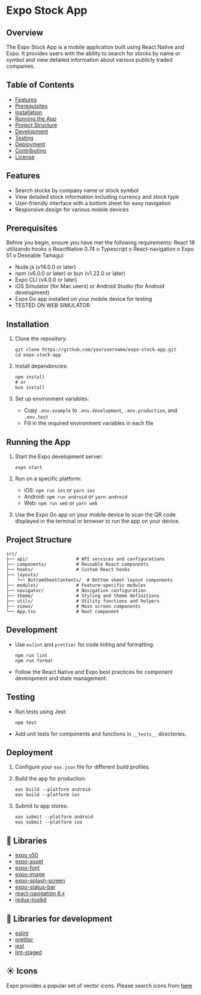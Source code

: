 # Expo Stock App

## Overview

The Expo Stock App is a mobile application built using React Native and Expo. It provides users with the ability to search for stocks by name or symbol and view detailed information about various publicly traded companies.

## Table of Contents

- [Features](#features)
- [Prerequisites](#prerequisites)
- [Installation](#installation)
- [Running the App](#running-the-app)
- [Project Structure](#project-structure)
- [Development](#development)
- [Testing](#testing)
- [Deployment](#deployment)
- [Contributing](#contributing)
- [License](#license)

## Features

- Search stocks by company name or stock symbol
- View detailed stock information including currency and stock type
- User-friendly interface with a bottom sheet for easy navigation
- Responsive design for various mobile devices

## Prerequisites

Before you begin, ensure you have met the following requirements:
React 18 utilizando hooks
o ReactNative 0.74
o Typescript
o React-navigation
o Expo 51
o Deseable Tamagui
- Node.js (v14.0.0 or later)
- npm (v6.0.0 or later) or bun (v1.22.0 or later)
- Expo CLI (v4.0.0 or later)
- iOS Simulator (for Mac users) or Android Studio (for Android development)
- Expo Go app installed on your mobile device for testing
- TESTED ON WEB SIMULATOR 

## Installation

1. Clone the repository:
   ```
   git clone https://github.com/yourusername/expo-stock-app.git
   cd expo-stock-app
   ```

2. Install dependencies:
   ```
   npm install
   # or
   bun install
   ```

3. Set up environment variables:
   - Copy `.env.example` to `.env.development`, `.env.production`, and `.env.test`
   - Fill in the required environment variables in each file

## Running the App

1. Start the Expo development server:
   ```
   expo start
   ```

2. Run on a specific platform:
   - iOS: `npm run ios` or `yarn ios`
   - Android: `npm run android` or `yarn android`
   - Web: `npm run web` or `yarn web`

3. Use the Expo Go app on your mobile device to scan the QR code displayed in the terminal or browser to run the app on your device.

## Project Structure

```
src/
├── api/                  # API services and configurations
├── components/           # Reusable React components
├── hooks/                # Custom React hooks
├── layouts/
│   └── BottomSheetContents/  # Bottom sheet layout components
├── modules/              # Feature-specific modules
├── navigator/            # Navigation configuration
├── theme/                # Styling and theme definitions
├── utils/                # Utility functions and helpers
├── views/                # Main screen components
└── App.tsx               # Root component
```

## Development

- Use `eslint` and `prettier` for code linting and formatting:
  ```
  npm run lint
  npm run format
  ```

- Follow the React Native and Expo best practices for component development and state management.

## Testing

- Run tests using Jest:
  ```
  npm test
  ```

- Add unit tests for components and functions in `__tests__` directories.

## Deployment

1. Configure your `eas.json` file for different build profiles.

2. Build the app for production:
   ```
   eas build --platform android
   eas build --platform ios
   ```

3. Submit to app stores:
   ```
   eas submit --platform android
   eas submit --platform ios
   ```


## 🥇 Libraries

- [expo v50](https://docs.expo.dev/versions/v50.0.0)
- [expo-asset](https://docs.expo.dev/versions/latest/sdk/asset/)
- [expo-font](https://docs.expo.dev/versions/latest/sdk/font/)
- [expo-image](https://docs.expo.dev/versions/latest/sdk/image/)
- [expo-splash-screen](https://docs.expo.dev/versions/latest/sdk/splash-screen/)
- [expo-status-bar](https://docs.expo.dev/versions/latest/sdk/status-bar/)
- [react-navigation 6.x](https://github.com/react-navigation/react-navigation)
- [redux-toolkit](https://redux-toolkit.js.org/)

## 🥈 Libraries for development

- [eslint](https://github.com/eslint/eslint)
- [prettier](https://github.com/prettier/prettier)
- [jest](https://jestjs.io/)
- [lint-staged](https://github.com/okonet/lint-staged)

## ☀️ Icons

Expo provides a popular set of vector icons. Please search icons from [here](https://icons.expo.fyi/)



